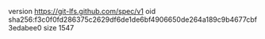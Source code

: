 version https://git-lfs.github.com/spec/v1
oid sha256:f3c0f0fd286375c2629df6de1de6bf4906650de264a189c9b4677cbf3edabee0
size 1547
